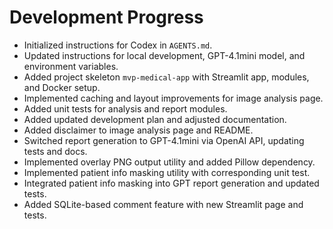 # Development Progress

- Initialized instructions for Codex in `AGENTS.md`.
- Updated instructions for local development, GPT-4.1mini model, and environment variables.
- Added project skeleton `mvp-medical-app` with Streamlit app, modules, and Docker setup.
- Implemented caching and layout improvements for image analysis page.
- Added unit tests for analysis and report modules.
- Added updated development plan and adjusted documentation.
- Added disclaimer to image analysis page and README.
- Switched report generation to GPT-4.1mini via OpenAI API, updating tests and docs.
- Implemented overlay PNG output utility and added Pillow dependency.
- Implemented patient info masking utility with corresponding unit test.
- Integrated patient info masking into GPT report generation and updated tests.
- Added SQLite-based comment feature with new Streamlit page and tests.
